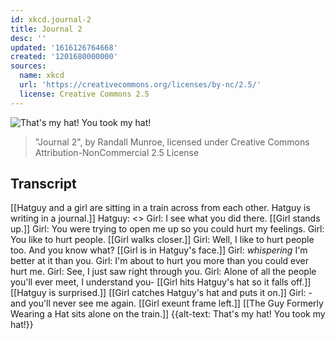 ```yaml
---
id: xkcd.journal-2
title: Journal 2
desc: ''
updated: '1616126764668'
created: '1201680000000'
sources:
  name: xkcd
  url: 'https://creativecommons.org/licenses/by-nc/2.5/'
  license: Creative Commons 2.5
---
```

![That's my hat!  You took my hat!](https://imgs.xkcd.com/comics/journal_2.png)
> "Journal 2", by Randall Munroe, licensed under Creative Commons Attribution-NonCommercial 2.5 License

## Transcript
[[Hatguy and a girl are sitting in a train across from each other. Hatguy is writing in a journal.]]
Hatguy: <<blush>>
Girl: I see what you did there.
[[Girl stands up.]]
Girl: You were trying to open me up so you could hurt my feelings.
Girl: You like to hurt people.
[[Girl walks closer.]]
Girl: Well, I like to hurt people too. And you know what?
[[Girl is in Hatguy's face.]]
Girl: *whispering* I'm better at it than you.
Girl: I'm about to hurt you more than you could ever hurt me.
Girl: See, I just saw right through you.
Girl: Alone of all the people you'll ever meet, I understand you-
[[Girl hits Hatguy's hat so it falls off.]]
[[Hatguy is surprised.]]
[[Girl catches Hatguy's hat and puts it on.]]
Girl: -and you'll never see me again.
[[Girl exeunt frame left.]]
[[The Guy Formerly Wearing a Hat sits alone on the train.]]
{{alt-text: That's my hat! You took my hat!}}
